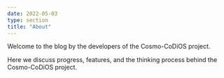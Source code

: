```yaml
---
date: 2022-05-03
type: section
title: "About"
---
```


Welcome to the blog by the developers of the Cosmo-CoDiOS project.

Here we discuss progress, features, and the thinking process behind the
Cosmo-CoDiOS project.
